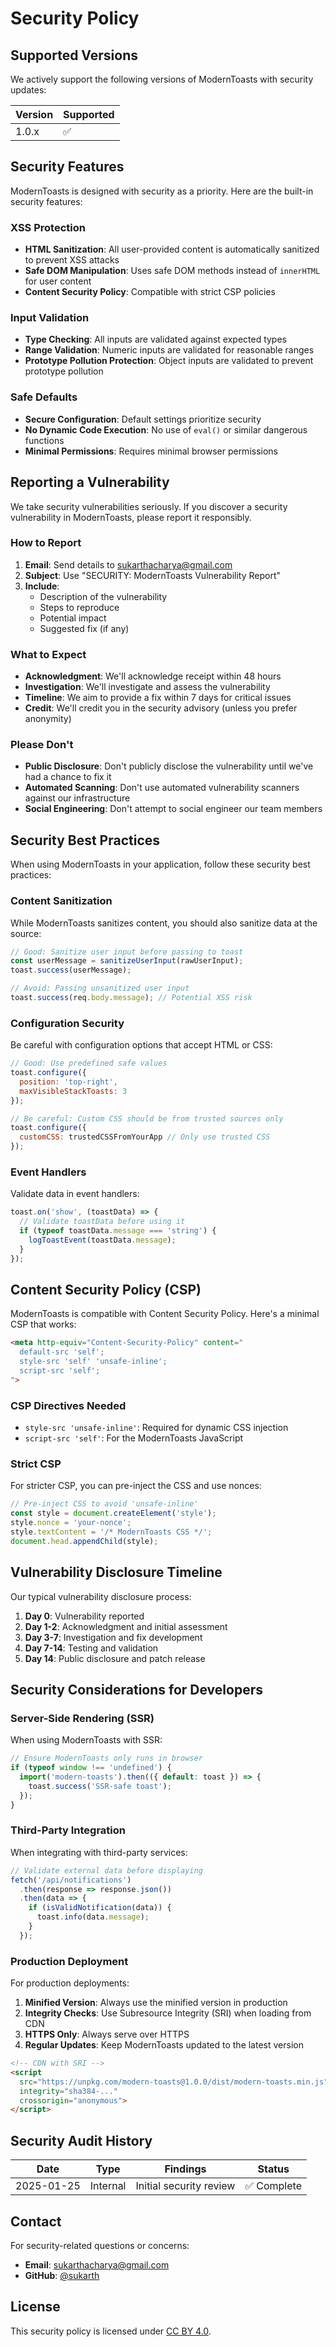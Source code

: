 # Security Policy

## Supported Versions

We actively support the following versions of ModernToasts with security updates:

| Version | Supported          |
| ------- | ------------------ |
| 1.0.x   | :white_check_mark: |

## Security Features

ModernToasts is designed with security as a priority. Here are the built-in security features:

### XSS Protection

- **HTML Sanitization**: All user-provided content is automatically sanitized to prevent XSS attacks
- **Safe DOM Manipulation**: Uses safe DOM methods instead of `innerHTML` for user content
- **Content Security Policy**: Compatible with strict CSP policies

### Input Validation

- **Type Checking**: All inputs are validated against expected types
- **Range Validation**: Numeric inputs are validated for reasonable ranges
- **Prototype Pollution Protection**: Object inputs are validated to prevent prototype pollution

### Safe Defaults

- **Secure Configuration**: Default settings prioritize security
- **No Dynamic Code Execution**: No use of `eval()` or similar dangerous functions
- **Minimal Permissions**: Requires minimal browser permissions

## Reporting a Vulnerability

We take security vulnerabilities seriously. If you discover a security vulnerability in ModernToasts, please report it responsibly.

### How to Report

1. **Email**: Send details to [sukarthacharya@gmail.com](mailto:sukarthacharya@gmail.com)
2. **Subject**: Use "SECURITY: ModernToasts Vulnerability Report"
3. **Include**:
   - Description of the vulnerability
   - Steps to reproduce
   - Potential impact
   - Suggested fix (if any)

### What to Expect

- **Acknowledgment**: We'll acknowledge receipt within 48 hours
- **Investigation**: We'll investigate and assess the vulnerability
- **Timeline**: We aim to provide a fix within 7 days for critical issues
- **Credit**: We'll credit you in the security advisory (unless you prefer anonymity)

### Please Don't

- **Public Disclosure**: Don't publicly disclose the vulnerability until we've had a chance to fix it
- **Automated Scanning**: Don't use automated vulnerability scanners against our infrastructure
- **Social Engineering**: Don't attempt to social engineer our team members

## Security Best Practices

When using ModernToasts in your application, follow these security best practices:

### Content Sanitization

While ModernToasts sanitizes content, you should also sanitize data at the source:

```javascript
// Good: Sanitize user input before passing to toast
const userMessage = sanitizeUserInput(rawUserInput);
toast.success(userMessage);

// Avoid: Passing unsanitized user input
toast.success(req.body.message); // Potential XSS risk
```

### Configuration Security

Be careful with configuration options that accept HTML or CSS:

```javascript
// Good: Use predefined safe values
toast.configure({
  position: 'top-right',
  maxVisibleStackToasts: 3
});

// Be careful: Custom CSS should be from trusted sources only
toast.configure({
  customCSS: trustedCSSFromYourApp // Only use trusted CSS
});
```

### Event Handlers

Validate data in event handlers:

```javascript
toast.on('show', (toastData) => {
  // Validate toastData before using it
  if (typeof toastData.message === 'string') {
    logToastEvent(toastData.message);
  }
});
```

## Content Security Policy (CSP)

ModernToasts is compatible with Content Security Policy. Here's a minimal CSP that works:

```html
<meta http-equiv="Content-Security-Policy" content="
  default-src 'self';
  style-src 'self' 'unsafe-inline';
  script-src 'self';
">
```

### CSP Directives Needed

- `style-src 'unsafe-inline'`: Required for dynamic CSS injection
- `script-src 'self'`: For the ModernToasts JavaScript

### Strict CSP

For stricter CSP, you can pre-inject the CSS and use nonces:

```javascript
// Pre-inject CSS to avoid 'unsafe-inline'
const style = document.createElement('style');
style.nonce = 'your-nonce';
style.textContent = '/* ModernToasts CSS */';
document.head.appendChild(style);
```

## Vulnerability Disclosure Timeline

Our typical vulnerability disclosure process:

1. **Day 0**: Vulnerability reported
2. **Day 1-2**: Acknowledgment and initial assessment
3. **Day 3-7**: Investigation and fix development
4. **Day 7-14**: Testing and validation
5. **Day 14**: Public disclosure and patch release

## Security Considerations for Developers

### Server-Side Rendering (SSR)

When using ModernToasts with SSR:

```javascript
// Ensure ModernToasts only runs in browser
if (typeof window !== 'undefined') {
  import('modern-toasts').then(({ default: toast }) => {
    toast.success('SSR-safe toast');
  });
}
```

### Third-Party Integration

When integrating with third-party services:

```javascript
// Validate external data before displaying
fetch('/api/notifications')
  .then(response => response.json())
  .then(data => {
    if (isValidNotification(data)) {
      toast.info(data.message);
    }
  });
```

### Production Deployment

For production deployments:

1. **Minified Version**: Always use the minified version in production
2. **Integrity Checks**: Use Subresource Integrity (SRI) when loading from CDN
3. **HTTPS Only**: Always serve over HTTPS
4. **Regular Updates**: Keep ModernToasts updated to the latest version

```html
<!-- CDN with SRI -->
<script 
  src="https://unpkg.com/modern-toasts@1.0.0/dist/modern-toasts.min.js"
  integrity="sha384-..."
  crossorigin="anonymous">
</script>
```

## Security Audit History

| Date | Type | Findings | Status |
|------|------|----------|--------|
| 2025-01-25 | Internal | Initial security review | ✅ Complete |

## Contact

For security-related questions or concerns:

- **Email**: [sukarthacharya@gmail.com](mailto:sukarthacharya@gmail.com)
- **GitHub**: [@sukarth](https://github.com/sukarth)

## License

This security policy is licensed under [CC BY 4.0](https://creativecommons.org/licenses/by/4.0/).